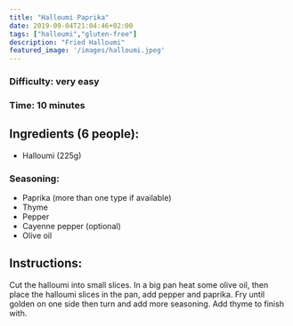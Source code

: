 ```yaml
---
title: "Halloumi Paprika"
date: 2019-09-04T21:04:46+02:00
tags: ["halloumi","gluten-free"]
description: "Fried Halloumi"
featured_image: '/images/halloumi.jpeg'
---
```


### Difficulty: very easy
### Time: 10 minutes


## Ingredients (6 people):
- Halloumi (225g)


### Seasoning:
- Paprika (more than one type if available)
- Thyme
- Pepper
- Cayenne pepper (optional)
- Olive oil

## Instructions:
Cut the halloumi into small slices. In a big pan heat some olive oil, then place the
halloumi slices in the pan, add pepper and paprika. Fry until golden on one side then
turn and add more seasoning. Add thyme to finish with.





